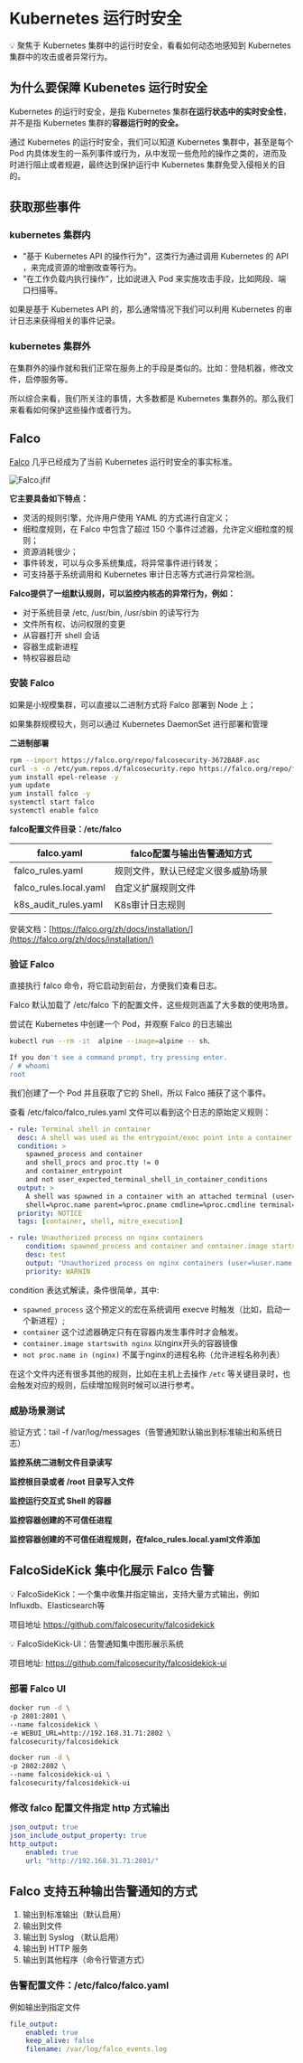 # Kubernetes 运行时安全

<aside>
💡 聚焦于 Kubernetes 集群中的运行时安全，看看如何动态地感知到 Kubernetes 集群中的攻击或者异常行为。

</aside>

## 为什么要保障 Kubenetes 运行时安全

Kubernetes 的运行时安全，是指 Kubernetes 集群**在运行状态中的实时安全性**，并不是指 Kubernetes 集群的**容器运行时的安全。**

通过 Kubernetes 的运行时安全，我们可以知道 Kubernetes 集群中，甚至是每个 Pod 内具体发生的一系列事件或行为，从中发现一些危险的操作之类的，进而及时进行阻止或者规避，最终达到保护运行中 Kubernetes 集群免受入侵相关的目的。

## 获取那些事件

### kubernetes 集群内

- "基于 Kubernetes API 的操作行为"，这类行为通过调用 Kubernetes 的 API ，来完成资源的增删改查等行为。
- "在工作负载内执行操作"，比如说进入 Pod 来实施攻击手段，比如网段、端口扫描等。

如果是基于 Kubernetes API 的，那么通常情况下我们可以利用 Kubernetes 的审计日志来获得相关的事件记录。

### kubernetes 集群外

在集群外的操作就和我们正常在服务上的手段是类似的。比如：登陆机器，修改文件，启停服务等。

所以综合来看，我们所关注的事情，大多数都是 Kubernetes 集群外的。那么我们来看看如何保护这些操作或者行为。

## Falco

[Falco](https://github.com/falcosecurity/falco) 几乎已经成为了当前 Kubernetes 运行时安全的事实标准。

![Falco.jfif](https://docimg7.docs.qq.com/image/P_TmEQu5NOQCAgt191HAzA.jpeg?w=961&h=422)

**它主要具备如下特点：**

- 灵活的规则引擎，允许用户使用 YAML 的方式进行自定义；
- 细粒度规则，在 Falco 中包含了超过 150 个事件过滤器，允许定义细粒度的规则；
- 资源消耗很少；
- 事件转发，可以与众多系统集成，将异常事件进行转发；
- 可支持基于系统调用和 Kubernetes 审计日志等方式进行异常检测。

**Falco提供了一组默认规则，可以监控内核态的异常行为，例如：**

- 对于系统目录 /etc, /usr/bin, /usr/sbin 的读写行为
- 文件所有权、访问权限的变更
- 从容器打开 shell 会话
- 容器生成新进程
- 特权容器启动

### 安装 Falco

如果是小规模集群，可以直接以二进制方式将 Falco 部署到 Node 上；

如果集群规模较大，则可以通过 Kubernetes DaemonSet 进行部署和管理

**二进制部署**

```bash
rpm --import https://falco.org/repo/falcosecurity-3672BA8F.asc 
curl -s -o /etc/yum.repos.d/falcosecurity.repo https://falco.org/repo/falcosecurity-rpm.repo 
yum install epel-release -y 
yum update 
yum install falco -y 
systemctl start falco 
systemctl enable falco
```

**falco配置文件目录：/etc/falco**

| falco.yaml | falco配置与输出告警通知方式 |
| --- | --- |
| falco_rules.yaml | 规则文件，默认已经定义很多威胁场景 |
| falco_rules.local.yaml | 自定义扩展规则文件 |
| k8s_audit_rules.yaml | K8s审计日志规则 |

安装文档：[https://falco.org/zh/docs/installation/](https://falco.org/zh/docs/installation/)

### 验证 Falco

直接执行 falco 命令，将它启动到前台，方便我们查看日志。

Falco 默认加载了 /etc/falco 下的配置文件，这些规则涵盖了大多数的使用场景。

尝试在 Kubernetes 中创建一个 Pod，并观察 Falco 的日志输出

```bash
kubectl run --rm -it  alpine --image=alpine -- sh、

If you don't see a command prompt, try pressing enter.
/ # whoami
root
```

我们创建了一个 Pod 并且获取了它的 Shell，所以 Falco 捕获了这个事件。

查看 /etc/falco/falco_rules.yaml 文件可以看到这个日志的原始定义规则：

```yaml
- rule: Terminal shell in container
  desc: A shell was used as the entrypoint/exec point into a container with an attached terminal.
  condition: >
    spawned_process and container
    and shell_procs and proc.tty != 0
    and container_entrypoint
    and not user_expected_terminal_shell_in_container_conditions
  output: >
    A shell was spawned in a container with an attached terminal (user=%user.name user_loginuid=%user.loginuid %container.info
    shell=%proc.name parent=%proc.pname cmdline=%proc.cmdline terminal=%proc.tty container_id=%container.id image=%container.image.repository)
  priority: NOTICE
  tags: [container, shell, mitre_execution]
```

```yaml
- rule: Unauthorized process on nginx containers
	condition: spawned_process and container and container.image startswith nginx and not proc.name in (nginx) 
	desc: test 
	output: "Unauthorized process on nginx containers (user=%user.name container_name=%container.name container_id=%container.id image=%container.image.repository shell=%proc.name parent=%proc.pname cmdline=%proc.cmdline terminal=%proc.tty)" 
	priority: WARNIN
```

condition 表达式解读，条件很简单，其中:

- `spawned_process` 这个预定义的宏在系统调用 execve 时触发（比如，启动一个新进程）;
- `container` 这个过滤器确定只有在容器内发生事件时才会触发。
- `container.image startswith nginx` 以nginx开头的容器镜像
- `not proc.name in (nginx)` 不属于nginx的进程名称（允许进程名称列表）

在这个文件内还有很多其他的规则，比如在主机上去操作 `/etc` 等关键目录时，也会触发对应的规则，后续增加规则时候可以进行参考。

### 威胁场景测试

验证方式：tail -f /var/log/messages（告警通知默认输出到标准输出和系统日志）

**监控系统二进制文件目录读写**

**监控根目录或者 /root 目录写入文件**

**监控运行交互式 Shell 的容器**

**监控容器创建的不可信任进程**

**监控容器创建的不可信任进程规则，在falco_rules.local.yaml文件添加**

## FalcoSideKick 集中化展示 Falco 告警

<aside>
💡 FalcoSideKick：一个集中收集并指定输出，支持大量方式输出，例如Influxdb、Elasticsearch等

</aside>

项目地址 https://github.com/falcosecurity/falcosidekick

<aside>
💡 FalcoSideKick-UI：告警通知集中图形展示系统

</aside>

项目地址: https://github.com/falcosecurity/falcosidekick-ui

### 部署 Falco UI

```bash
docker run -d \
-p 2801:2801 \
--name falcosidekick \ 
-e WEBUI_URL=http://192.168.31.71:2802 \ 
falcosecurity/falcosidekick

docker run -d \ 
-p 2802:2802 \ 
--name falcosidekick-ui \ 
falcosecurity/falcosidekick-ui
```

### 修改 falco 配置文件指定 http 方式输出

```yaml
json_output: true 
json_include_output_property: true 
http_output: 
	enabled: true 
	url: "http://192.168.31.71:2801/"
```

## Falco 支持五种输出告警通知的方式

1. 输出到标准输出（默认启用）
2. 输出到文件
3. 输出到 Syslog （默认启用）
4. 输出到 HTTP 服务
5. 输出到其他程序（命令行管道方式）

### 告警配置文件：/etc/falco/falco.yaml

例如输出到指定文件

```yaml
file_output: 
	enabled: true 
	keep_alive: false 
	filename: /var/log/falco_events.log
```